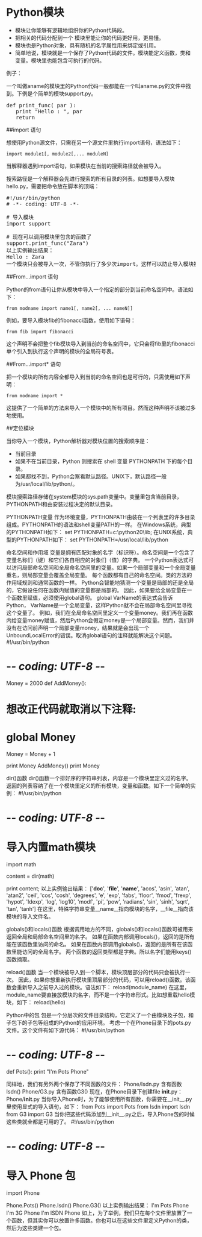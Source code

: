 # Python模块

* 模块让你能够有逻辑地组织你的Python代码段。
* 把相关的代码分配到一个 模块里能让你的代码更好用，更易懂。
* 模块也是Python对象，具有随机的名字属性用来绑定或引用。
* 简单地说，模块就是一个保存了Python代码的文件。模块能定义函数，类和变量。模块里也能包含可执行的代码。

例子：

一个叫做aname的模块里的Python代码一般都能在一个叫aname.py的文件中找到。下例是个简单的模块support.py。

<pre>
def print_func( par ):
   print "Hello : ", par
   return
</pre>

##import 语句

想使用Python源文件，只需在另一个源文件里执行import语句，语法如下：

```import module1[, module2[,... moduleN]```

当解释器遇到import语句，如果模块在当前的搜索路径就会被导入。

搜索路径是一个解释器会先进行搜索的所有目录的列表。如想要导入模块hello.py，需要把命令放在脚本的顶端：

<pre>#!/usr/bin/python
# -*- coding: UTF-8 -*-
 
# 导入模块
import support
 
# 现在可以调用模块里包含的函数了
support.print_func("Zara")
以上实例输出结果：
Hello : Zara
一个模块只会被导入一次，不管你执行了多少次import。这样可以防止导入模块被一遍又一遍地执行。
</pre>

##From…import 语句

Python的from语句让你从模块中导入一个指定的部分到当前命名空间中。语法如下：

```from modname import name1[, name2[, ... nameN]]```

例如，要导入模块fib的fibonacci函数，使用如下语句：

```from fib import fibonacci```

这个声明不会把整个fib模块导入到当前的命名空间中，它只会将fib里的fibonacci单个引入到执行这个声明的模块的全局符号表。

##From…import* 语句

把一个模块的所有内容全都导入到当前的命名空间也是可行的，只需使用如下声明：

```from modname import *```

这提供了一个简单的方法来导入一个模块中的所有项目。然而这种声明不该被过多地使用。

##定位模块

当你导入一个模块，Python解析器对模块位置的搜索顺序是：

* 当前目录
* 如果不在当前目录，Python 则搜索在 shell 变量 PYTHONPATH 下的每个目录。
* 如果都找不到，Python会察看默认路径。UNIX下，默认路径一般为/usr/local/lib/python/。

模块搜索路径存储在system模块的sys.path变量中。变量里包含当前目录，PYTHONPATH和由安装过程决定的默认目录。

PYTHONPATH变量
作为环境变量，PYTHONPATH由装在一个列表里的许多目录组成。PYTHONPATH的语法和shell变量PATH的一样。
在Windows系统，典型的PYTHONPATH如下：
set PYTHONPATH=c:\python20\lib;
在UNIX系统，典型的PYTHONPATH如下：
set PYTHONPATH=/usr/local/lib/python

命名空间和作用域
变量是拥有匹配对象的名字（标识符）。命名空间是一个包含了变量名称们（键）和它们各自相应的对象们（值）的字典。
一个Python表达式可以访问局部命名空间和全局命名空间里的变量。如果一个局部变量和一个全局变量重名，则局部变量会覆盖全局变量。
每个函数都有自己的命名空间。类的方法的作用域规则和通常函数的一样。
Python会智能地猜测一个变量是局部的还是全局的，它假设任何在函数内赋值的变量都是局部的。
因此，如果要给全局变量在一个函数里赋值，必须使用global语句。
global VarName的表达式会告诉Python， VarName是一个全局变量，这样Python就不会在局部命名空间里寻找这个变量了。
例如，我们在全局命名空间里定义一个变量money。我们再在函数内给变量money赋值，然后Python会假定money是一个局部变量。然而，我们并没有在访问前声明一个局部变量money，结果就是会出现一个UnboundLocalError的错误。取消global语句的注释就能解决这个问题。
#!/usr/bin/python
# -*- coding: UTF-8 -*-
 
Money = 2000
def AddMoney():
   # 想改正代码就取消以下注释:
   # global Money
   Money = Money + 1
 
print Money
AddMoney()
print Money

dir()函数
dir()函数一个排好序的字符串列表，内容是一个模块里定义过的名字。
返回的列表容纳了在一个模块里定义的所有模块，变量和函数。如下一个简单的实例：
#!/usr/bin/python
# -*- coding: UTF-8 -*-
 
# 导入内置math模块
import math
 
content = dir(math)
 
print content;
以上实例输出结果：
['__doc__', '__file__', '__name__', 'acos', 'asin', 'atan', 
'atan2', 'ceil', 'cos', 'cosh', 'degrees', 'e', 'exp', 
'fabs', 'floor', 'fmod', 'frexp', 'hypot', 'ldexp', 'log',
'log10', 'modf', 'pi', 'pow', 'radians', 'sin', 'sinh', 
'sqrt', 'tan', 'tanh']
在这里，特殊字符串变量__name__指向模块的名字，__file__指向该模块的导入文件名。

globals()和locals()函数
根据调用地方的不同，globals()和locals()函数可被用来返回全局和局部命名空间里的名字。
如果在函数内部调用locals()，返回的是所有能在该函数里访问的命名。
如果在函数内部调用globals()，返回的是所有在该函数里能访问的全局名字。
两个函数的返回类型都是字典。所以名字们能用keys()函数摘取。

reload()函数
当一个模块被导入到一个脚本，模块顶层部分的代码只会被执行一次。
因此，如果你想重新执行模块里顶层部分的代码，可以用reload()函数。该函数会重新导入之前导入过的模块。语法如下：
reload(module_name)
在这里，module_name要直接放模块的名字，而不是一个字符串形式。比如想重载hello模块，如下：
reload(hello)

Python中的包
包是一个分层次的文件目录结构，它定义了一个由模块及子包，和子包下的子包等组成的Python的应用环境。
考虑一个在Phone目录下的pots.py文件。这个文件有如下源代码：
#!/usr/bin/python
# -*- coding: UTF-8 -*-
 
def Pots():
   print "I'm Pots Phone"
   
同样地，我们有另外两个保存了不同函数的文件：
Phone/Isdn.py 含有函数Isdn()
Phone/G3.py 含有函数G3()
现在，在Phone目录下创建file __init__.py：
Phone/__init__.py
当你导入Phone时，为了能够使用所有函数，你需要在__init__.py里使用显式的导入语句，如下：
from Pots import Pots
from Isdn import Isdn
from G3 import G3
当你把这些代码添加到__init__.py之后，导入Phone包的时候这些类就全都是可用的了。
#!/usr/bin/python
# -*- coding: UTF-8 -*-
 
# 导入 Phone 包
import Phone
 
Phone.Pots()
Phone.Isdn()
Phone.G3()
以上实例输出结果：
I'm Pots Phone
I'm 3G Phone
I'm ISDN Phone
如上，为了举例，我们只在每个文件里放置了一个函数，但其实你可以放置许多函数。你也可以在这些文件里定义Python的类，然后为这些类建一个包。
